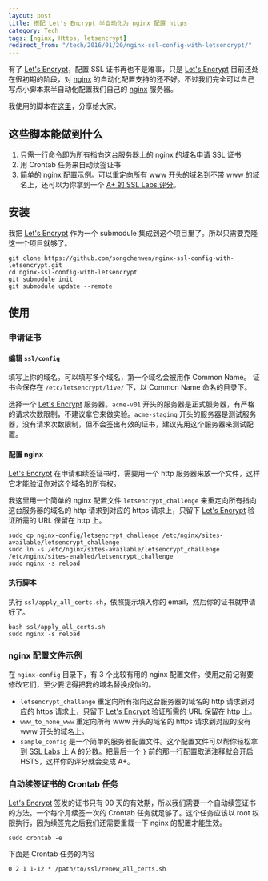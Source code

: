 ```yaml
---
layout: post
title: 搭配 Let's Encrypt 半自动化为 nginx 配置 https
category: Tech
tags: [nginx, Https, letsencrypt]
redirect_from: "/tech/2016/01/20/nginx-ssl-config-with-letsencrypt/"
---
```


有了 [Let's Encrypt]，配置 SSL 证书再也不是难事，只是 [Let's Encrypt] 目前还处在很初期的阶段，对 [nginx] 的自动化配置支持的还不好。不过我们完全可以自己写点小脚本来半自动化配置我们自己的 [nginx] 服务器。

我使用的脚本在[这里](https://github.com/songchenwen/nginx-ssl-config-with-letsencrypt)，分享给大家。

## 这些脚本能做到什么

1. 只需一行命令即为所有指向这台服务器上的 nginx 的域名申请 SSL 证书
2. 用 Crontab 任务来自动续签证书
3. 简单的 nginx 配置示例。可以重定向所有 www 开头的域名到不带 www 的域名上，还可以为你拿到一个 [A+ 的 SSL Labs 评分](/tech/2015/09/09/nginx-configuration-with-ssl-labs-class-a-plus/)。

<!-- more -->

## 安装

我把 [Let's Encrypt] 作为一个 submodule 集成到这个项目里了。所以只需要克隆这一个项目就够了。

~~~
git clone https://github.com/songchenwen/nginx-ssl-config-with-letsencrypt.git
cd nginx-ssl-config-with-letsencrypt
git submodule init
git submodule update --remote
~~~

## 使用

### 申请证书

#### 编辑 `ssl/config`

填写上你的域名。可以填写多个域名，第一个域名会被用作 Common Name。 证书会保存在 `/etc/letsencrypt/live/` 下，以 Common Name 命名的目录下。

选择一个 [Let's Encrypt] 服务器。`acme-v01` 开头的服务器是正式服务器，有严格的请求次数限制，不建议拿它来做实验。`acme-staging` 开头的服务器是测试服务器，没有请求次数限制，但不会签出有效的证书，建议先用这个服务器来测试配置。

#### 配置 nginx

[Let's Encrypt] 在申请和续签证书时，需要用一个 http 服务器来放一个文件，这样它才能验证你对这个域名的所有权。

我这里用一个简单的 nginx 配置文件 `letsencrypt_challenge` 来重定向所有指向这台服务器的域名的 http 请求到对应的 https 请求上，只留下 [Let's Encrypt] 验证所需的 URL 保留在 http 上。

~~~
sudo cp nginx-config/letsencrypt_challenge /etc/nginx/sites-available/letsencrypt_challenge
sudo ln -s /etc/nginx/sites-available/letsencrypt_challenge /etc/nginx/sites-enabled/letsencrypt_challenge 
sudo nginx -s reload
~~~

#### 执行脚本

执行 `ssl/apply_all_certs.sh`，依照提示填入你的 email，然后你的证书就申请好了。

~~~
bash ssl/apply_all_certs.sh
sudo nginx -s reload
~~~

### nginx 配置文件示例

在 `nginx-config` 目录下，有 3 个比较有用的 nginx 配置文件。使用之前记得要修改它们，至少要记得把我的域名替换成你的。

- `letsencrypt_challenge` 重定向所有指向这台服务器的域名的 http 请求到对应的 https 请求上，只留下 [Let's Encrypt] 验证所需的 URL 保留在 http 上。
- `www_to_none_www` 重定向所有 www 开头的域名的 https 请求到对应的没有 www 开头的域名上。
- `sample_config` 是一个简单的服务器配置文件。这个配置文件可以帮你轻松拿到 [SSL Labs](https://www.ssllabs.com/) 上 A 的分数。把最后一个 `}` 前的那一行配置取消注释就会开启 HSTS，这样你的评分就会变成 A+。

### 自动续签证书的 Crontab 任务

[Let's Encrypt] 签发的证书只有 90 天的有效期，所以我们需要一个自动续签证书的方法。一个每个月续签一次的 Crontab 任务就足够了。这个任务应该以 root 权限执行，因为续签完之后我们还需要重载一下 nginx 的配置才能生效。

~~~
sudo crontab -e
~~~

下面是 Crontab 任务的内容

~~~
0 2 1 1-12 * /path/to/ssl/renew_all_certs.sh
~~~

[Let's Encrypt]:https://letsencrypt.org/
[nginx]:https://www.nginx.com
